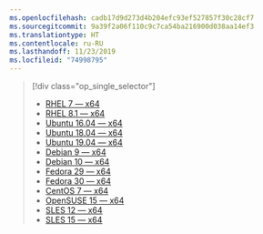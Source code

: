 ```yaml
---
ms.openlocfilehash: cadb17d9d273d4b204efc93ef527857f30c28cf7
ms.sourcegitcommit: 9a39f2a06f110c9c7ca54ba216900d038aa14ef3
ms.translationtype: HT
ms.contentlocale: ru-RU
ms.lasthandoff: 11/23/2019
ms.locfileid: "74998795"
---
```


> [!div class="op_single_selector"]
>
> - [RHEL 7 — x64](../linux-package-manager-rhel7.md)
> - [RHEL 8.1 — x64](../linux-package-manager-rhel81.md)
> - [Ubuntu 16.04 — x64](../linux-package-manager-ubuntu-1604.md)
> - [Ubuntu 18.04 — x64](../linux-package-manager-ubuntu-1804.md)
> - [Ubuntu 19.04 — x64](../linux-package-manager-ubuntu-1904.md)
> - [Debian 9 — x64](../linux-package-manager-debian9.md)
> - [Debian 10 — x64](../linux-package-manager-debian10.md)
> - [Fedora 29 — x64](../linux-package-manager-fedora29.md)
> - [Fedora 30 — x64](../linux-package-manager-fedora30.md)
> - [CentOS 7 — x64](../linux-package-manager-centos7.md)
> - [OpenSUSE 15 — x64](../linux-package-manager-opensuse15.md)
> - [SLES 12 — x64](../linux-package-manager-sles12.md)
> - [SLES 15 — x64](../linux-package-manager-sles15.md)
